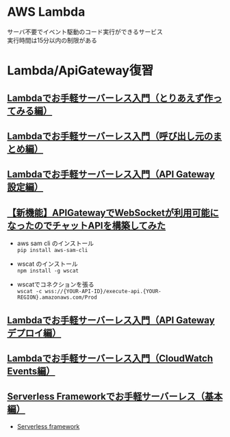 # AWS Lambda
  サーバ不要でイベント駆動のコード実行ができるサービス  
  実行時間は15分以内の制限がある

# Lambda/ApiGateway復習
## [Lambdaでお手軽サーバーレス入門（とりあえず作ってみる編）](https://qiita.com/kakken1988/items/29ec13228f1398f40fec0)
  
## [Lambdaでお手軽サーバーレス入門（呼び出し元のまとめ編）](https://qiita.com/kakken1988/items/bc786d08ca95bed53e16)

## [Lambdaでお手軽サーバーレス入門（API Gateway設定編）](https://qiita.com/kakken1988/items/bcf052116b2148818930) 

## [【新機能】APIGatewayでWebSocketが利用可能になったのでチャットAPIを構築してみた](https://qiita.com/G-awa/items/472bc1a9d46178f3d7a4)

- aws sam cli のインストール  
`pip install aws-sam-cli`

- wscat のインストール  
`npm install -g wscat`

- wscatでコネクションを張る  
`wscat -c wss://{YOUR-API-ID}/execute-api.{YOUR-REGION}.amazonaws.com/Prod`

## [Lambdaでお手軽サーバーレス入門（API Gatewayデプロイ編）](https://qiita.com/kakken1988/items/c864e8eecccdf877c612)

## [Lambdaでお手軽サーバーレス入門（CloudWatch Events編）](https://qiita.com/kakken1988/items/12c1af589ade9f780222)

## [Serverless Frameworkでお手軽サーバーレス（基本編）](https://qiita.com/kakken1988/items/ed528aa73fecd34238ec)

- [Serverless framework](https://serverless.com/cli/)
